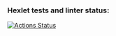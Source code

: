 ### Hexlet tests and linter status:
[![Actions Status](https://github.com/isa-nurbek/python-project-50/actions/workflows/hexlet-check.yml/badge.svg)](https://github.com/isa-nurbek/python-project-50/actions)